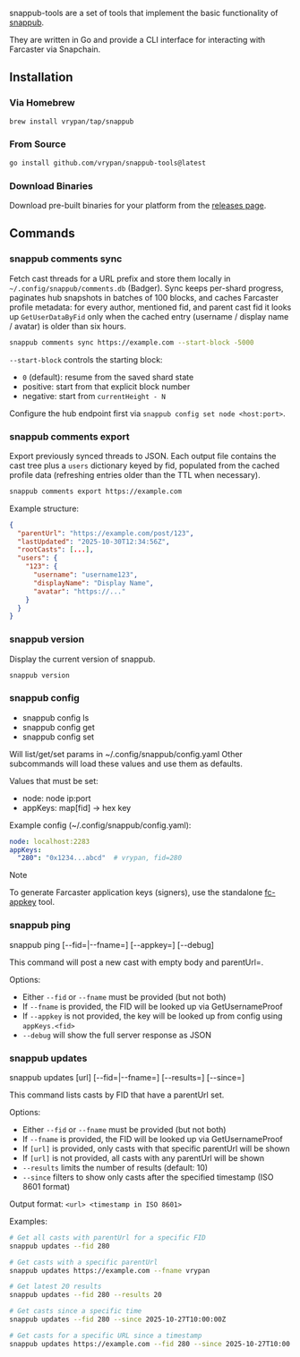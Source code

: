 snappub-tools are a set of tools that implement the basic functionality of [snappub](https://github.com/vrypan/snappub).

They are written in Go and provide a CLI interface for interacting with Farcaster via Snapchain.

## Installation

### Via Homebrew

```bash
brew install vrypan/tap/snappub
```

### From Source

```bash
go install github.com/vrypan/snappub-tools@latest
```

### Download Binaries

Download pre-built binaries for your platform from the [releases page](https://github.com/vrypan/snappub-tools/releases).

## Commands

### snappub comments sync

Fetch cast threads for a URL prefix and store them locally in `~/.config/snappub/comments.db` (Badger). Sync keeps per-shard progress, paginates hub snapshots in batches of 100 blocks, and caches Farcaster profile metadata: for every author, mentioned fid, and parent cast fid it looks up `GetUserDataByFid` only when the cached entry (username / display name / avatar) is older than six hours.

```bash
snappub comments sync https://example.com --start-block -5000
```

`--start-block` controls the starting block:

- `0` (default): resume from the saved shard state
- positive: start from that explicit block number
- negative: start from `currentHeight - N`

Configure the hub endpoint first via `snappub config set node <host:port>`.

### snappub comments export

Export previously synced threads to JSON. Each output file contains the cast tree plus a `users` dictionary keyed by fid, populated from the cached profile data (refreshing entries older than the TTL when necessary).

```bash
snappub comments export https://example.com
```

Example structure:

```json
{
  "parentUrl": "https://example.com/post/123",
  "lastUpdated": "2025-10-30T12:34:56Z",
  "rootCasts": [...],
  "users": {
    "123": {
      "username": "username123",
      "displayName": "Display Name",
      "avatar": "https://..."
    }
  }
}
```

### snappub version

Display the current version of snappub.

```bash
snappub version
```

### snappub config

- snappub config ls
- snappub config get <param>
- snappub config set <param> <value>

Will list/get/set params in ~/.config/snappub/config.yaml
Other subcommands will load these values and use them as defaults.

Values that must be set:
- node: node ip:port
- appKeys: map[fid] -> hex key

Example config (~/.config/snappub/config.yaml):
```yaml
node: localhost:2283
appKeys:
  "280": "0x1234...abcd"  # vrypan, fid=280
```

> [!NOTE]
> 
> To generate Farcaster application keys (signers), use the standalone [fc-appkey](https://github.com/vrypan/fc-appkey) tool.

### snappub ping

snappub ping <url> [--fid=<fid>|--fname=<fname>] [--appkey=<hex>] [--debug]

This command will post a new cast with empty body and parentUrl=<url>.

Options:
- Either `--fid` or `--fname` must be provided (but not both)
- If `--fname` is provided, the FID will be looked up via GetUsernameProof
- If `--appkey` is not provided, the key will be looked up from config using `appKeys.<fid>`
- `--debug` will show the full server response as JSON

### snappub updates

snappub updates [url] [--fid=<fid>|--fname=<fname>] [--results=<n>] [--since=<timestamp>]

This command lists casts by FID that have a parentUrl set.

Options:
- Either `--fid` or `--fname` must be provided (but not both)
- If `--fname` is provided, the FID will be looked up via GetUsernameProof
- If `[url]` is provided, only casts with that specific parentUrl will be shown
- If `[url]` is not provided, all casts with any parentUrl will be shown
- `--results` limits the number of results (default: 10)
- `--since` filters to show only casts after the specified timestamp (ISO 8601 format)

Output format: `<url> <timestamp in ISO 8601>`

Examples:
```bash
# Get all casts with parentUrl for a specific FID
snappub updates --fid 280

# Get casts with a specific parentUrl
snappub updates https://example.com --fname vrypan

# Get latest 20 results
snappub updates --fid 280 --results 20

# Get casts since a specific time
snappub updates --fid 280 --since 2025-10-27T10:00:00Z

# Get casts for a specific URL since a timestamp
snappub updates https://example.com --fid 280 --since 2025-10-27T10:00:00Z
```
